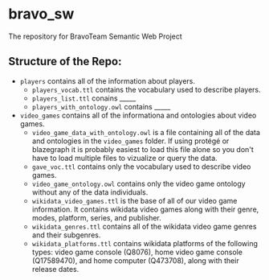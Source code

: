 # bravo_sw
The repository for BravoTeam Semantic Web Project

## Structure of the Repo:
- `players` contains all of the information about players.
  - `players_vocab.ttl` contains the vocabulary used to describe players.
  - `players_list.ttl` conains _____
  - `players_with_ontology.owl` contains _____
- `video_games` contains all of the informationa and ontologies about video games.
  - `video_game_data_with_ontology.owl` is a file containing all of the data and ontologies in the `video_games` folder. If using protégé or blazegraph it is probably easiest to load this file alone so you don't have to load multiple files to vizualize or query the data.
  - `gave_voc.ttl` contains only the vocabulary used to describe video games.
  - `video_game_ontology.owl` contains only the video game ontology without any of the data individuals.
  - `wikidata_video_games.ttl` is the base of all of our video game information. It contains wikidata video games along with their genre, modes, platform, series, and publisher.
  - `wikidata_genres.ttl` contains all of the wikidata video game genres and their subgenres.
  - `wikidata_platforms.ttl` contains wikidata platforms of the following types: video game console (Q8076), home video game console (Q17589470), and home computer (Q473708), along with their release dates.

